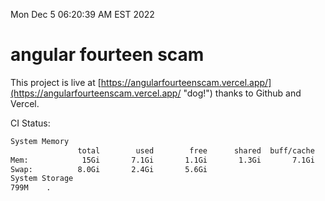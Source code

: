 Mon Dec  5 06:20:39 AM EST 2022

# angular fourteen scam


This project is live at [https://angularfourteenscam.vercel.app/](https://angularfourteenscam.vercel.app/ "dog!") thanks to Github and Vercel.

CI Status: 

```bash
System Memory
               total        used        free      shared  buff/cache   available
Mem:            15Gi       7.1Gi       1.1Gi       1.3Gi       7.1Gi       6.5Gi
Swap:          8.0Gi       2.4Gi       5.6Gi
System Storage
799M	.
